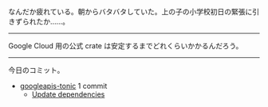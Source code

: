 なんだか疲れている。朝からバタバタしていた。上の子の小学校初日の緊張に引きずられたか……。

---

Google Cloud 用の公式 crate は安定するまでどれくらいかかるんだろう。

---

今日のコミット。

- [googleapis-tonic](https://github.com/bouzuya/googleapis-tonic) 1 commit
  - [Update dependencies](https://github.com/bouzuya/googleapis-tonic/commit/40903fa28fab1142cb150dc322a3365a1b4a7c1c)

